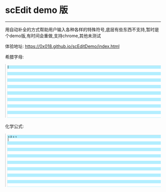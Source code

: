 # scEdit demo 版
---
用自动补全的方式帮助用户输入各种各样的特殊符号,底层有些东西不支持,暂时是个demo版,有时间会重做,支持chrome,其他未测试

体验地址: https://0x018.github.io/scEditDemo/index.html

希腊字母:

![Image text](./img/1.gif)

化学公式:

![Image text](./img/2.gif)

